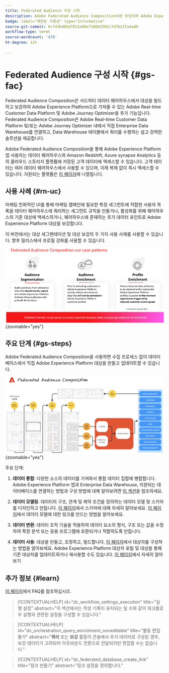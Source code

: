 ```yaml
---
title: Federated Audience 구성 시작
description: Adobe Federated Audience Composition이란 무엇이며 Adobe Experience Platform에서 이를 사용하는 방법을 알아봅니다.
badge: label="제한된 가용성" type="Informative"
source-git-commit: 6cfd3bd85d7811e00e716042502c7d7b23fa4ad9
workflow-type: tm+mt
source-wordcount: '478'
ht-degree: 12%

---
```



# Federated Audience 구성 시작 {#gs-fac}

Federated Audience Composition은 서드파티 데이터 웨어하우스에서 대상을 빌드하고 보강하여 Adobe Experience Platform으로 가져올 수 있는 Adobe Real-time Customer Data Platform 및 Adobe Journey Optimizer용 추가 기능입니다. Federated Audience Composition은 Adobe Real-time Customer Data Platform 및/또는 Adobe Journey Optimizer 내에서 직접 Enterprise Data Warehouse를 연결하고, Data Warehouse 테이블에서 쿼리를 수행하는 쉽고 강력한 솔루션을 제공합니다.

Adobe Federated Audience Composition을 통해 Adobe Experience Platform 앱 사용자는 데이터 웨어하우스와 Amazon Redshift, Azure synapse Analytics 등의 클라우드 스토리지 플랫폼에 저장된 고객 데이터에 액세스할 수 있습니다. 고객 데이터는 여러 데이터 웨어하우스에서 사용할 수 있으며, 이제 복제 없이 즉시 액세스할 수 있습니다. 지원되는 플랫폼은 [이 페이지](../connections/federated-db.md#supported-db)에 나열됩니다.

## 사용 사례 {#rn-uc}

마케팅 친화적인 UI를 통해 마케팅 캠페인에 필요한 특정 세그먼트에 적합한 사용자 목록을 데이터 웨어하우스에 쿼리하는 세그먼트 규칙을 만들거나, 활성화를 위해 웨어하우스의 기존 대상에 액세스하거나, 웨어하우스에 존재하는 추가 데이터 포인트로 Adobe Experience Platform 대상을 보강합니다.

이 버전에서는 대상 세그멘테이션 및 대상 보강의 두 가지 사용 사례를 사용할 수 있습니다. 향후 릴리스에서 프로필 강화를 사용할 수 있습니다.

![다이어그램](assets/fac-use-cases.png){zoomable="yes"}

## 주요 단계 {#gs-steps}

Adobe Federated Audience Composition을 사용하면 수집 프로세스 없이 데이터베이스에서 직접 Adobe Experience Platform 대상을 만들고 업데이트할 수 있습니다.

![다이어그램](assets/steps-diagram.png){zoomable="yes"}

주요 단계:

1. **데이터 통합**: 다양한 소스의 데이터를 가져와서 통합 데이터 집합에 병합합니다. Adobe Experience Platform 앱과 Enterprise Data Warehouse, 지원되는 데이터베이스를 연결하는 방법과 구성 방법에 대해 알아보려면 [이 섹션](../connections/federated-db.md)을 참조하세요.

2. **데이터 모델링**: 데이터의 구조, 관계 및 제약 조건을 정의하는 데이터 모델 및 스키마를 디자인하고 만듭니다. [이 페이지](../customer/schemas.md)에서 스키마에 대해 자세히 알아보세요. [이 페이지](../data-management/gs-models.md)에서 데이터 모델에 대한 링크를 만드는 방법을 알아보세요.

3. **데이터 변환**: 데이터 조작 기술을 적용하여 데이터 요소의 형식, 구조 또는 값을 수정하여 특정 분석 또는 응용 프로그램에 호환되거나 적합하도록 만듭니다.

4. **데이터 사용**: 대상을 만들고, 조정하고, 빌드합니다. [이 페이지](../compositions/gs-compositions.md)에서 대상자를 구성하는 방법을 알아보세요. Adobe Experience Platform 대상자 포털 및 대상을 통해 기존 대상자를 업데이트하거나 재사용할 수도 있습니다. [이 페이지](../connections/destinations.md)에서 자세히 알아보기



## 추가 정보 {#learn}

<!-- Workflow + Workflow activities-->

[이 페이지](faq.md)에서 FAQ를 참조하십시오.

>[!CONTEXTUALHELP]
>id="dc_workflow_settings_execution"
>title="실행 설정"
>abstract="이 섹션에서는 작성 기록이 유지되는 일 수와 같이 워크플로우 실행과 관련된 설정을 구성할 수 있습니다."




>[!CONTEXTUALHELP]
>id="dc_orchestration_query_enrichment_noneditable"
>title="활동 편집 불가"
>abstract="**쿼리** 또는 **보강** 활동이 콘솔에서 추가 데이터로 구성된 경우, 보강 데이터가 고려되어 아웃바운드 전환으로 전달되지만 편집할 수는 없습니다."

<!-- Create a link -->

>[!CONTEXTUALHELP]
>id="dc_federated_database_create_link"
>title="링크 만들기"
>abstract="링크 설정을 정의합니다."
